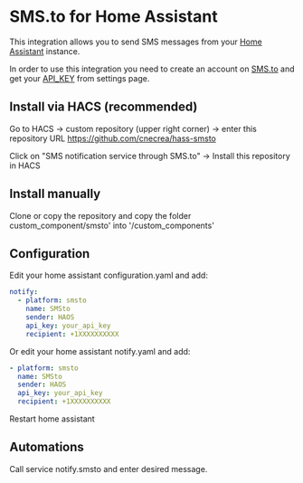 # SMS.to for Home Assistant

This integration allows you to send SMS messages from your [Home Assistant](https://home-assistant.io/) instance.

In order to use this integration you need to create an account on [SMS.to](https://sms.to/) and get your [API_KEY](https://sms.to/app#/settings/account) from settings page.

## Install via HACS (recommended)

Go to HACS -> custom repository (upper right corner) -> enter this repository URL https://github.com/cnecrea/hass-smsto

Click on "SMS notification service through SMS.to" -> Install this repository in HACS


## Install manually

Clone or copy the repository and copy the folder custom_component/smsto' into '/custom_components'

## Configuration

Edit your home assistant configuration.yaml and add:

```yaml
notify:
  - platform: smsto
    name: SMSto
    sender: HAOS
    api_key: your_api_key
    recipient: +1XXXXXXXXXX
```
Or edit your home assistant notify.yaml and add:
```yaml
- platform: smsto
  name: SMSto
  sender: HAOS
  api_key: your_api_key
  recipient: +1XXXXXXXXXX
```

Restart home assistant

## Automations

Call service notify.smsto and enter desired message.
